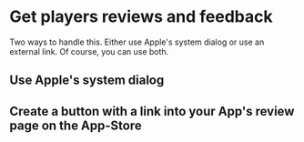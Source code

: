 # Get players reviews and feedback
Two ways to handle this. Either use Apple's system dialog or use an external link. Of course, you can use both.

## Use Apple's system dialog

## Create a button with a link into your App's review page on the App-Store
